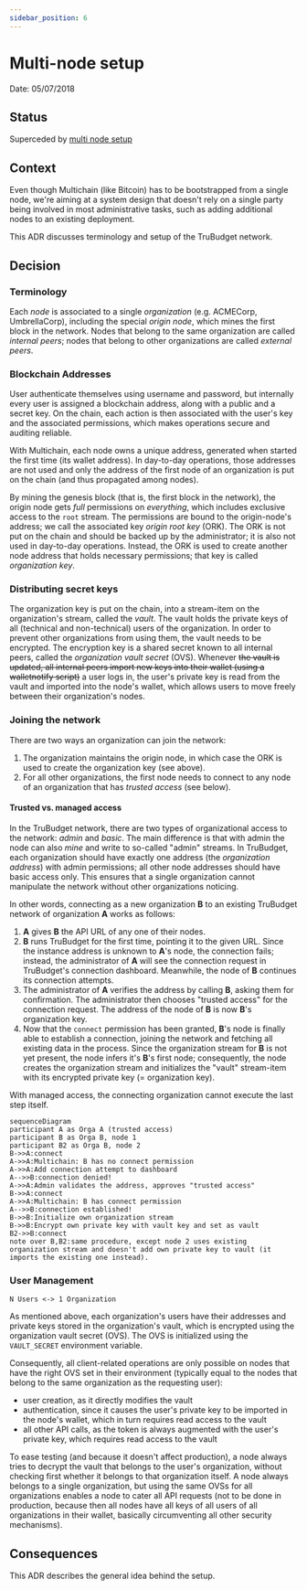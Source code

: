 ```yaml
---
sidebar_position: 6
---
```


# Multi-node setup

Date: 05/07/2018

## Status

Superceded by [multi node setup](./0010-multi-node-setup-and-user-management.md)

## Context

Even though Multichain (like Bitcoin) has to be bootstrapped from a single node, we're aiming at a system design that doesn't rely on a single party being involved in most administrative tasks, such as adding additional nodes to an existing deployment.

This ADR discusses terminology and setup of the TruBudget network.

## Decision

### Terminology

Each _node_ is associated to a single _organization_ (e.g. ACMECorp, UmbrellaCorp), including the special _origin node_, which mines the first block in the network. Nodes that belong to the same organization are called _internal peers_; nodes that belong to other organizations are called _external peers_.

### Blockchain Addresses

User authenticate themselves using username and password, but internally every user is assigned a blockchain address, along with a public and a secret key. On the chain, each action is then associated with the user's key and the associated permissions, which makes operations secure and auditing reliable.

With Multichain, each node owns a unique address, generated when started the first time (its wallet address). In day-to-day operations, those addresses are not used and only the address of the first node of an organization is put on the chain (and thus propagated among nodes).

By mining the genesis block (that is, the first block in the network), the origin node gets _full_ permissions on _everything_, which includes exclusive access to the `root` stream. The permissions are bound to the origin-node's address; we call the associated key _origin root key_ (ORK). The ORK is not put on the chain and should be backed up by the administrator; it is also not used in day-to-day operations. Instead, the ORK is used to create another node address that holds necessary permissions; that key is called _organization key_.

### Distributing secret keys

The organization key is put on the chain, into a stream-item on the organization's stream, called the _vault_. The vault holds the private keys of all (technical and non-technical) users of the organization. In order to prevent other organizations from using them, the vault needs to be encrypted. The encryption key is a shared secret known to all internal peers, called the _organization vault secret_ (OVS). Whenever ~~the vault is updated, all internal peers import new keys into their wallet (using a walletnotify script)~~ a user logs in, the user's private key is read from the vault and imported into the node's wallet, which allows users to move freely between their organization's nodes.

### Joining the network

There are two ways an organization can join the network:

1. The organization maintains the origin node, in which case the ORK is used to create the organization key (see above).
1. For all other organizations, the first node needs to connect to any node of an organization that has _trusted access_ (see below).

#### Trusted vs. managed access

In the TruBudget network, there are two types of organizational access to the network: _admin_ and _basic_. The main difference is that with admin the node can also _mine_ and write to so-called "admin" streams. In TruBudget, each organization should have exactly one address (the _organization address_) with admin permissions; all other node addresses should have basic access only. This ensures that a single organization cannot manipulate the network without other organizations noticing.

In other words, connecting as a new organization **B** to an existing TruBudget network of organization **A** works as follows:

1. **A** gives **B** the API URL of any one of their nodes.
1. **B** runs TruBudget for the first time, pointing it to the given URL. Since the instance address is unknown to **A**'s node, the connection fails; instead, the administrator of **A** will see the connection request in TruBudget's connection dashboard. Meanwhile, the node of **B** continues its connection attempts.
1. The administrator of **A** verifies the address by calling **B**, asking them for confirmation. The administrator then chooses "trusted access" for the connection request. The address of the node of **B** is now **B**'s organization key.
1. Now that the `connect` permission has been granted, **B**'s node is finally able to establish a connection, joining the network and fetching all existing data in the process. Since the organization stream for **B** is not yet present, the node infers it's **B**'s first node; consequently, the node creates the organization stream and initializes the "vault" stream-item with its encrypted private key (= organization key).

With managed access, the connecting organization cannot execute the last step itself.

```mermaid
sequenceDiagram
participant A as Orga A (trusted access)
participant B as Orga B, node 1
participant B2 as Orga B, node 2
B->>A:connect
A->>A:Multichain: B has no connect permission
A->>A:Add connection attempt to dashboard
A-->>B:connection denied!
A->>A:Admin validates the address, approves "trusted access"
B->>A:connect
A->>A:Multichain: B has connect permission
A-->>B:connection established!
B->>B:Initialize own organization stream
B->>B:Encrypt own private key with vault key and set as vault
B2->>B:connect
note over B,B2:same procedure, except node 2 uses existing organization stream and doesn't add own private key to vault (it imports the existing one instead).
```

### User Management

`N Users <-> 1 Organization`

As mentioned above, each organization's users have their addresses and private keys stored in the organization's vault, which is encrypted using the organization vault secret (OVS). The OVS is initialized using the `VAULT_SECRET` environment variable.

Consequently, all client-related operations are only possible on nodes that have the right OVS set in their environment (typically equal to the nodes that belong to the same organization as the requesting user):

- user creation, as it directly modifies the vault
- authentication, since it causes the user's private key to be imported in the node's wallet, which in turn requires read access to the vault
- all other API calls, as the token is always augmented with the user's private key, which requires read access to the vault

To ease testing (and because it doesn't affect production), a node always tries to decrypt the vault that belongs to the user's organization, without checking first whether it belongs to that organization itself. A node always belongs to a single organization, but using the same OVSs for all organizations enables a node to cater all API requests (not to be done in production, because then all nodes have all keys of all users of all organizations in their wallet, basically circumventing all other security mechanisms).

## Consequences

This ADR describes the general idea behind the setup.
